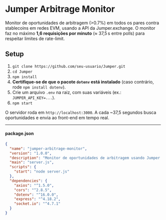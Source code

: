 # Jumper Arbitrage Monitor

Monitor de oportunidades de arbitragem (>0.7%) em todos os pares contra stablecoins em redes EVM, usando a API da Jumper.exchange.
O monitor faz no máximo **1,6 requisições por minuto** (≈ 37,5 s entre polls) para respeitar limites de rate-limit.

## Setup

1. `git clone https://github.com/seu-usuario/Jumper.git`
2. `cd Jumper`
3. `npm install`
4. **Certifique-se de que o pacote `dotenv` está instalado** (caso contrário, rode `npm install dotenv`).
5. Crie um arquivo `.env` na raiz, com suas variáveis (ex.: `JUMPER_API_KEY=...`).
6. `npm start`

O servidor roda em `http://localhost:3000`. A cada ~37,5 segundos busca oportunidades e envia ao front-end em tempo real.

---

#### package.json
```json
{
  "name": "jumper-arbitrage-monitor",
  "version": "1.0.0",
  "description": "Monitor de oportunidades de arbitragem usando Jumper.exchange API",
  "main": "server.js",
  "scripts": {
    "start": "node server.js"
  },
  "dependencies": {
    "axios": "^1.5.0",
    "cors": "^2.8.5",
    "dotenv": "^16.0.0",
    "express": "^4.18.2",
    "socket.io": "^4.7.1"
  }
}
